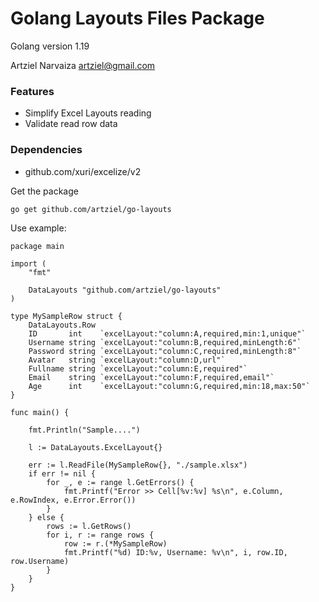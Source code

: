 # Golang Layouts Files Package
Golang version 1.19

Artziel Narvaiza <artziel@gmail.com>

### Features
- Simplify Excel Layouts reading 
- Validate read row data 

### Dependencies
- github.com/xuri/excelize/v2

Get the package
```bash
go get github.com/artziel/go-layouts
```

Use example:
```golang
package main

import (
	"fmt"

	DataLayouts "github.com/artziel/go-layouts"
)

type MySampleRow struct {
	DataLayouts.Row
	ID       int    `excelLayout:"column:A,required,min:1,unique"`
	Username string `excelLayout:"column:B,required,minLength:6"`
	Password string `excelLayout:"column:C,required,minLength:8"`
	Avatar   string `excelLayout:"column:D,url"`
	Fullname string `excelLayout:"column:E,required"`
	Email    string `excelLayout:"column:F,required,email"`
	Age      int    `excelLayout:"column:G,required,min:18,max:50"`
}

func main() {

	fmt.Println("Sample....")

	l := DataLayouts.ExcelLayout{}

	err := l.ReadFile(MySampleRow{}, "./sample.xlsx")
	if err != nil {
		for _, e := range l.GetErrors() {
			fmt.Printf("Error >> Cell[%v:%v] %s\n", e.Column, e.RowIndex, e.Error.Error())
		}
	} else {
		rows := l.GetRows()
		for i, r := range rows {
			row := r.(*MySampleRow)
			fmt.Printf("%d) ID:%v, Username: %v\n", i, row.ID, row.Username)
		}
	}
}
```
